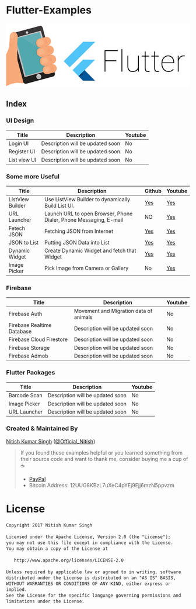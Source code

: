 # Flutter-Examples

![Image](img/flutter_header.png)

## Index

### UI Design
| Title | Description | Youtube  |
|---|---|---|
| Login UI | Description will be updated soon | No |
| Register UI | Description will be updated soon | No |
| List view UI | Description will be updated soon | No |

### Some more Useful
| Title | Description | Github  | Youtube  |
|---|---|---|---|
| ListView Builder | Use ListView Builder to dynamically Build List UI. | [Yes](https://gist.github.com/nitishk72/c2a731b8fd9da5d20d2baa1d5d6c9b0f) | [Yes](https://youtu.be/-GMcRq-xoh4) |
| URL Launcher | Launch URL to  open Browser, Phone Dialer, Phone Messaging, E-mail | NO | [Yes](https://youtu.be/6oHaRzBQcrc) |
| Fetech JSON | Fetching JSON from Internet | [Yes](https://github.com/nitishk72/Flutter-Async) | [Yes](https://youtu.be/IZUrUtgIWOQ) |
| JSON to List<T> | Putting JSON Data into List<T> | [Yes](https://github.com/nitishk72/flutter_json_list) | [Yes](https://www.youtube.com/) |
| Dynamic Widget | Create Dynamic Widget and fetch that Widget | [Yes](https://github.com/nitishk72/Flutter_Dynamic_Widget) | [Yes](https://youtu.be/xPW1vtDDlt4/) |
| Image Picker | Pick Image from Camera or Gallery | No | [Yes](https://youtu.be/kNe4Fw3zkKY) |

### Firebase
| Title | Description | Youtube  |
|---|---|---|
| Firebase Auth | Movement and Migration data of animals | No |
| Firebase Realtime Database | Description will be updated soon | No |
| Firebase Cloud Firestore | Description will be updated soon | No |
| Firebase Storage | Description will be updated soon | No |
| Firebase Admob | Description will be updated soon | No | 

### Flutter Packages 

| Title | Description | Youtube  |
|---|---|---|
| Barcode Scan | Description will be updated soon | No | 
| Image Picker | Description will be updated soon | No |
| URL Launcher | Description will be updated soon | No | 



### Created & Maintained By
[Nitish Kumar Singh](https://github.com/nitish72) ([@Official_Nitish](https://www.twitter.com/Ofiicial_Nitish))

> If you found these examples helpful or you learned something from their source code and want to thank me, consider buying me a cup of :coffee:
>  + [PayPal](https://www.paypal.me/nitishk72/5)
>  + Bitcoin Address: 12UUG8KBzL7uXeC4pYEj9Ejj6mzN5ppvzm

License
=======

    Copyright 2017 Nitish Kumar Singh

    Licensed under the Apache License, Version 2.0 (the "License");
    you may not use this file except in compliance with the License.
    You may obtain a copy of the License at

       http://www.apache.org/licenses/LICENSE-2.0

    Unless required by applicable law or agreed to in writing, software
    distributed under the License is distributed on an "AS IS" BASIS,
    WITHOUT WARRANTIES OR CONDITIONS OF ANY KIND, either express or implied.
    See the License for the specific language governing permissions and
    limitations under the License.
